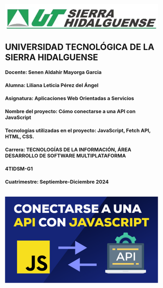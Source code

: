 #
![alt text](src/img/utsh.png)
# UNIVERSIDAD TECNOLÓGICA DE LA SIERRA HIDALGUENSE

### Docente: Senen Aldahir Mayorga Garcia

### Alumna: Liliana Leticia Pérez del Ángel

### Asignatura: Aplicaciones Web Orientadas a Servicios

### Nombre del proyecto: Cómo conectarse a una API con JavaScript

### Tecnologías utilizadas en el proyecto: JavaScript, Fetch API, HTML, CSS.

### Carrera: TECNOLOGÍAS DE LA INFORMACIÓN, ÁREA DESARROLLO DE SOFTWARE MULTIPLATAFORMA

### 4TIDSM-G1

### Cuatrimestre: Septiembre-Diciembre 2024

#

![alt text](src/img/tmdb.png)
